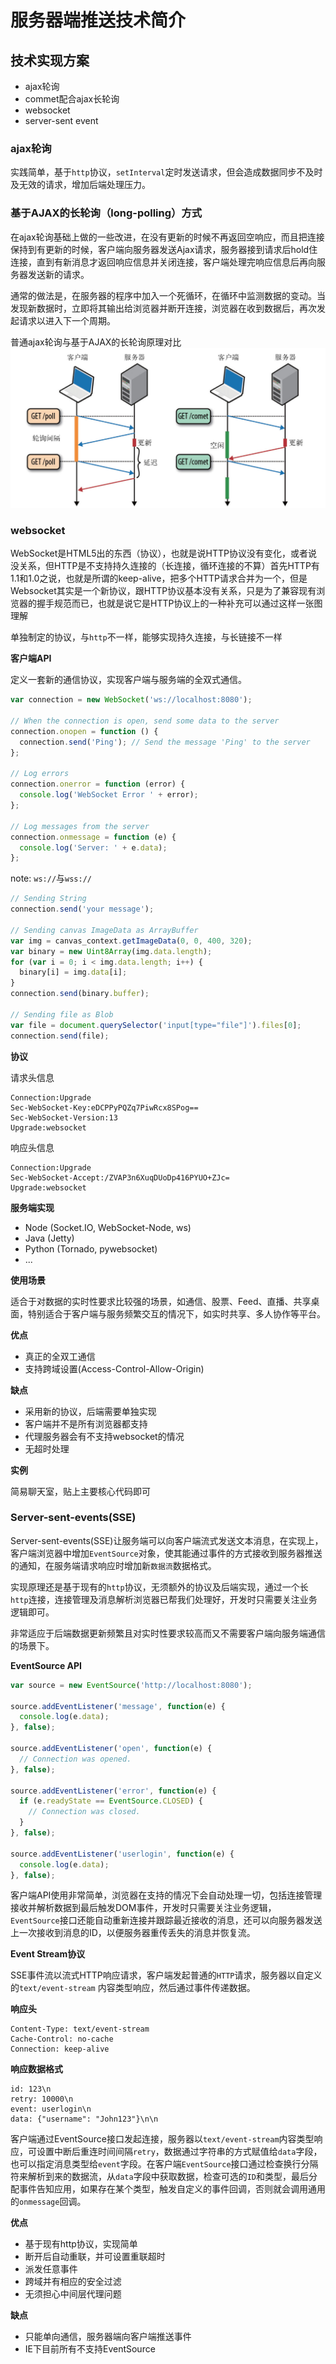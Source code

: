 # 服务器端推送技术简介

## 技术实现方案
 - ajax轮询
 - commet配合ajax长轮询
 - websocket
 - server-sent event

### ajax轮询
实践简单，基于`http`协议，`setInterval`定时发送请求，但会造成数据同步不及时及无效的请求，增加后端处理压力。

### 基于AJAX的长轮询（long-polling）方式
在ajax轮询基础上做的一些改进，在没有更新的时候不再返回空响应，而且把连接保持到有更新的时候，客户端向服务器发送Ajax请求，服务器接到请求后hold住连接，直到有新消息才返回响应信息并关闭连接，客户端处理完响应信息后再向服务器发送新的请求。

通常的做法是，在服务器的程序中加入一个死循环，在循环中监测数据的变动。当发现新数据时，立即将其输出给浏览器并断开连接，浏览器在收到数据后，再次发起请求以进入下一个周期。

普通ajax轮询与基于AJAX的长轮询原理对比
![ajax](https://raw.githubusercontent.com/zhangchen2397/serverpush/master/image/ajax.jpg)

### websocket

WebSocket是HTML5出的东西（协议），也就是说HTTP协议没有变化，或者说没关系，但HTTP是不支持持久连接的（长连接，循环连接的不算）首先HTTP有1.1和1.0之说，也就是所谓的keep-alive，把多个HTTP请求合并为一个，但是Websocket其实是一个新协议，跟HTTP协议基本没有关系，只是为了兼容现有浏览器的握手规范而已，也就是说它是HTTP协议上的一种补充可以通过这样一张图理解

单独制定的协议，与`http`不一样，能够实现持久连接，与长链接不一样

**客户端API**

定义一套新的通信协议，实现客户端与服务端的全双式通信。

```javascript
var connection = new WebSocket('ws://localhost:8080');

// When the connection is open, send some data to the server
connection.onopen = function () {
  connection.send('Ping'); // Send the message 'Ping' to the server
};

// Log errors
connection.onerror = function (error) {
  console.log('WebSocket Error ' + error);
};

// Log messages from the server
connection.onmessage = function (e) {
  console.log('Server: ' + e.data);
};
```

note: `ws://`与`wss://`

```javascript
// Sending String
connection.send('your message');

// Sending canvas ImageData as ArrayBuffer
var img = canvas_context.getImageData(0, 0, 400, 320);
var binary = new Uint8Array(img.data.length);
for (var i = 0; i < img.data.length; i++) {
  binary[i] = img.data[i];
}
connection.send(binary.buffer);

// Sending file as Blob
var file = document.querySelector('input[type="file"]').files[0];
connection.send(file);
```

**协议**

请求头信息
```
Connection:Upgrade
Sec-WebSocket-Key:eDCPPyPQZq7PiwRcx8SPog==
Sec-WebSocket-Version:13
Upgrade:websocket
```

响应头信息
```
Connection:Upgrade
Sec-WebSocket-Accept:/ZVAP3n6XuqDUoDp416PYUO+ZJc=
Upgrade:websocket
```

**服务端实现**

 - Node (Socket.IO, WebSocket-Node, ws)
 - Java (Jetty)
 - Python (Tornado, pywebsocket)
 - ...

**使用场景**

适合于对数据的实时性要求比较强的场景，如通信、股票、Feed、直播、共享桌面，特别适合于客户端与服务频繁交互的情况下，如实时共享、多人协作等平台。

**优点**
 
 - 真正的全双工通信
 - 支持跨域设置(Access-Control-Allow-Origin)

**缺点**

 - 采用新的协议，后端需要单独实现
 - 客户端并不是所有浏览器都支持
 - 代理服务器会有不支持websocket的情况
 - 无超时处理

**实例**

简易聊天室，贴上主要核心代码即可

### Server-sent-events(SSE)

Server-sent-events(SSE)让服务端可以向客户端流式发送文本消息，在实现上，客户端浏览器中增加`EventSource`对象，使其能通过事件的方式接收到服务器推送的通知，在服务端请求响应时增加新`数据流`数据格式。

实现原理还是基于现有的`http`协议，无须额外的协议及后端实现，通过一个长`http`连接，连接管理及消息解析浏览器已帮我们处理好，开发时只需要关注业务逻辑即可。

非常适应于后端数据更新频繁且对实时性要求较高而又不需要客户端向服务端通信的场景下。

**EventSource API**

```javascript
var source = new EventSource('http://localhost:8080');

source.addEventListener('message', function(e) {
  console.log(e.data);
}, false);

source.addEventListener('open', function(e) {
  // Connection was opened.
}, false);

source.addEventListener('error', function(e) {
  if (e.readyState == EventSource.CLOSED) {
    // Connection was closed.
  }
}, false);

source.addEventListener('userlogin', function(e) {
  console.log(e.data);
}, false);
```

客户端API使用非常简单，浏览器在支持的情况下会自动处理一切，包括连接管理接收并解析数据到最后触发DOM事件，开发时只需要关注业务逻辑，`EventSource`接口还能自动重新连接并跟踪最近接收的消息，还可以向服务器发送上一次接收到消息的ID，以便服务器重传丢失的消息并恢复流。

**Event Stream协议**

SSE事件流以流式HTTP响应请求，客户端发起普通的`HTTP`请求，服务器以自定义的`text/event-stream`
内容类型响应，然后通过事件传递数据。

**响应头**

```
Content-Type: text/event-stream
Cache-Control: no-cache
Connection: keep-alive
```

**响应数据格式**

```
id: 123\n
retry: 10000\n
event: userlogin\n
data: {"username": "John123"}\n\n
```

客户端通过EventSource接口发起连接，服务器以`text/event-stream`内容类型响应，可设置中断后重连时间间隔`retry`，数据通过字符串的方式赋值给`data`字段，也可以指定消息类型给`event`字段。在客户端`EventSource`接口通过检查换行分隔符来解析到来的数据流，从`data`字段中获取数据，检查可选的`ID`和类型，最后分配事件告知应用，如果存在某个类型，触发自定义的事件回调，否则就会调用通用的`onmessage`回调。



**优点**

 - 基于现有http协议，实现简单
 - 断开后自动重联，并可设置重联超时
 - 派发任意事件
 - 跨域并有相应的安全过滤
 - 无须担心中间层代理问题

**缺点**

  - 只能单向通信，服务器端向客户端推送事件
  - IE下目前所有不支持EventSource